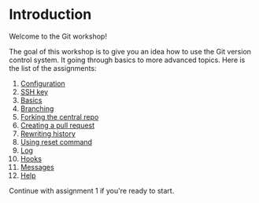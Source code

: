 Introduction
============

Welcome to the Git workshop!

The goal of this workshop is to give you an idea how to use the Git version control 
system. It going through basics to more advanced topics. Here is the list of the assignments:

1. [Configuration](01-configuration.md)
2. [SSH key](02-ssh-key.md)
3. [Basics](03-basics.md)
4. [Branching](04-branching.md)
5. [Forking the central repo](05-fork.md)
6. [Creating a pull request](06-pull-request.md)
7. [Rewriting history](07-rebase.md)
8. [Using reset command](08-reset.md)
9. [Log](09-log.md)
10. [Hooks](10-hooks.md)
11. [Messages](11-messages.md)
12. [Help](12-help.md)
    
Continue with assignment 1 if you're ready to start.
